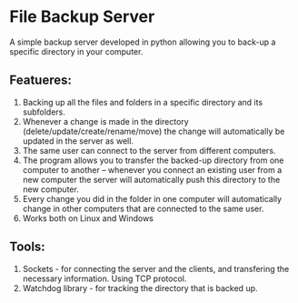 # File Backup Server

A simple backup server developed in python allowing you to back-up a specific directory in your computer.

## Featueres:
1. Backing up all the files and folders in a specific directory and its subfolders.
2. Whenever a change is made in the directory (delete/update/create/rename/move) the change will automatically be updated in the server as well.
3. The same user can connect to the server from different computers.
4. The program allows you to transfer the backed-up directory from one computer to another – whenever you connect an existing user from a new computer the server will automatically push this directory to the new computer.
5. Every change you did in the folder in one computer will automatically change in other computers that are connected to the same user.
6. Works both on Linux and Windows


## Tools:
1. Sockets - for connecting the server and the clients, and transfering the necessary information. Using TCP protocol.
2. Watchdog library - for tracking the directory that is backed up.

